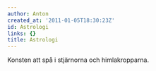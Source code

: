 ```yaml
---
author: Anton
created_at: '2011-01-05T18:30:23Z'
id: Astrologi
links: {}
title: Astrologi
---
```


Konsten att spå i stjärnorna och himlakropparna.
